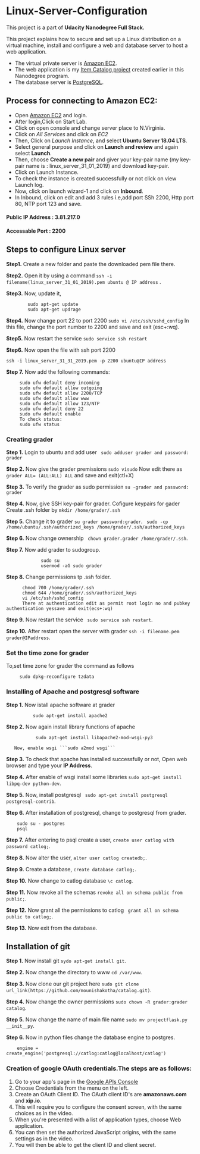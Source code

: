 # Linux-Server-Configuration
This project is a part of **Udacity Nanodegree Full Stack.**

This project explains how to secure and set up a Linux distribution on a virtual machine, install and configure a web and database server to host a web application. 

- The virtual private server is [Amazon EC2](https://console.aws.amazon.com/).
- The web application is my [Item Catalog project](https://github.com/mounishakotha/catalog.git) created earlier in this Nanodegree program.
- The database server is [PostgreSQL](https://www.postgresql.org/).

## Process for connecting to Amazon EC2:
- Open [Amazon EC2](https://console.aws.amazon.com/) and login.
- After login,Click on Start Lab.
- Click on open console and change server place to N.Virginia.
- Click on *All Services* and click on *EC2*
- Then, Click on *Launch Instance*, and select  **Ubuntu Server 18.04 LTS**.
- Select general purpose and click on **Launch and review** and again select **Launch**.
- Then, choose **Create a new pair** and giver your key-pair name (my key-pair name is : linux_server_31_01_2019) and download key-pair.
- Click on Launch Instance.
- To check the instance is created successfully or not click on view Launch log.
- Now, click on launch wizard-1 and click on **Inbound**.
- In Inbound, click on edit and add 3 rules i.e,add port SSh 2200, Http port 80, NTP port 123 and save. 

 #### Public IP Address : 3.81.217.0
 #### Accessable Port : 2200
 
 ## Steps to configure Linux server
 
 **Step1.** Create a new folder and paste the downloaded pem file there.
 
 **Step2.** Open it by using a command ```ssh -i filename(linux_server_31_01_2019).pem ubuntu @ IP address``` .
 
 **Step3.** Now, update it,
```
        sudo apt-get update
        sudo apt-get updrage      
```

**Step4.** Now change port 22 to port 2200 ```sudo vi /etc/ssh/sshd_config```
    In this file, change the port number to 2200 and save and exit (esc+:wq).
    
 **Step5.** Now restart the service ```sudo service ssh restart```
 
 **Step6.** Now open the file with ssh port 2200
```
ssh -i linux_server_31_31_2019.pem -p 2200 ubuntu@IP address
```
**Step 7.** Now add the following commands:
```
     sudo ufw default deny incoming
     sudo ufw default allow outgoing
     sudo ufw default allow 2200/TCP
     sudo ufw default allow www
     sudo ufw default allow 123/NTP
     sudo ufw default deny 22
     sudo ufw default enable
     To check status:
     sudo ufw status
```

### Creating grader

**Step 1.** Login to ubuntu and add user ``` sudo adduser grader and password: grader```

**Step 2.** Now give the grader premissions ```sudo visudo```
         Now edit there as ```grader ALL= (ALL:ALL) ALL``` and save and exit(ctl+X)
         
**Step 3.** To verify the grader as sudo permission ```su -grader and password: grader```

**Step 4.** Now, give SSH key-pair for grader.
     Cofigure keypairs for gader
     Create .ssh folder by ```mkdir /home/grader/.ssh```
     
**Step 5.** Change it to grader ```su grader password:grader```.
           ``` sudo -cp /home/ubuntu/.ssh/authorized_keys /home/grader/.ssh/authorized_keys```
           
**Step 6.** Now change ownership ``` chown grader.grader /home/grader/.ssh```.

**Step 7.** Now add grader to sudogroup.
```
             sudo su
             usermod -aG sudo grader
```
**Step 8.** Change permissions tp .ssh folder.
```
      chmod 700 /home/grader/.ssh
      chmod 644 /home/grader/.ssh/authorized_keys
      vi /etc/ssh/sshd_config
      There at authentication edit as permit root login no and pubkey authentication yessave and exit(ecs+:wq)
```
**Step 9.** Now restart the service ``` sudo service ssh restart```.

**Step 10.** After restart open the server with grader ```ssh -i filename.pem grader@IPaddress```.

### Set the time zone for grader
To,set time zone for grader the command as follows
```
     sudo dpkg-reconfigure tzdata
```
### Installing of Apache and postgresql software
**Step 1.** Now istall apache software at grader
```
          sudo apt-get install apache2
```
**Step 2.** Now again install library functions of apache 
```
           sudo apt-get install libapache2-mod-wsgi-py3
```
       Now, enable wsgi ```sudo a2mod wsgi```
**Step 3.** To check that apache has installed successfully or not, Open web browser and type your **IP Address**.

**Step 4.** After enable of wsgi install some libraries ```sudo apt-get install libpq-dev python-dev```.

**Step 5.** Now, install postgresql ``` sudo apt-get install postgresql postgresql-contrib```.

**Step 6.** After installation of postgresql, change to postgresql from grader.
```
    sudo su - postgres
    psql
```
**Step 7.** After entering to psql create a user, ```create user catlog with password catlog;```.

**Step 8.** Now alter the user, ```alter user catlog createdb;```.

**Step 9.** Create a database, ```create database catlog;```.

**Step 10.** Now change to catlog database ```\c catlog```.

**Step 11.** Now revoke all the schemas ```revoke all on schema public from public;```.

**Step 12.** Now grant all the permissions to catlog ``` grant all on schema public to catlog;```.

**Step 13.** Now exit from the database.

## Installation of git
**Step 1.** Now install git ```sydo apt-get install git```.

**Step 2.** Now change the directory to www ```cd /var/www```.

**Step 3.** Now clone our git project here ```sudo git clone url_link(https://github.com/mounishakotha/catalog.git)```.

**Step 4.** Now change the owner permissions ```sudo chown -R grader:grader catalog```.

**Step 5.** Now change the name of main file name ```sudo mv projectflask.py __init__py```.

**Step 6.** Now in python files change the database engine to postgres.
```
    engine = create_engine('postgresql://catlog:catlog@localhost/catlog')
```

### Creation of google OAuth credentials.The steps are as follows:

1) Go to your app's page in the [Google APIs Console](https://console.developers.google.com/apis)
2) Choose Credentials from the menu on the left.
3) Create an OAuth Client ID. The OAuth client ID's are **amazonaws.com** and **xip.io**.
4) This will require you to configure the consent screen, with the same choices as in the video.
5) When you're presented with a list of application types, choose Web application.
6) You can then set the authorized JavaScript origins, with the same settings as in the video.
7) You will then be able to get the client ID and client secret.
